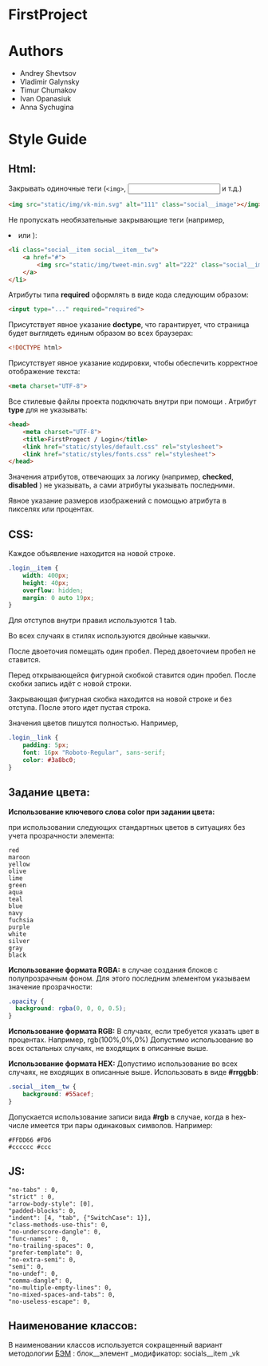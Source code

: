 # FirstProject

# Authors

- Andrey Shevtsov
- Vladimir Galynsky
- Timur Chumakov
- Ivan Opanasiuk
- Anna Sychugina

# Style Guide

## Html:
Закрывать одиночные теги (`<img>`, **<input>** и т.д.)
```html
<img src="static/img/vk-min.svg" alt="111" class="social__image"></img>
```

Не пропускать необязательные закрывающие теги (например, **<li>** или **<body>**):
```html
<li class="social__item social__item__tw">
    <a href="#">
        <img src="static/img/tweet-min.svg" alt="222" class="social__image"></img>
    </a>
</li>
```

Атрибуты типа **required** оформлять в виде кода следующим образом:
```html
<input type="..." required="required">
```

Присутствует явное указание **doctype**, что гарантирует, что страница будет выглядеть единым образом во всех браузерах:
```html
<!DOCTYPE html>
```

Присутствует явное указание кодировки, чтобы обеспечить корректное отображение текста:
```html
<meta charset="UTF-8">
```

Все стилевые файлы проекта подключать внутри **<head>** при помощи **<link>**. Атрибут **type** для **<link>** не указывать:
```html
<head>
    <meta charset="UTF-8">
    <title>FirstProgect / Login</title>
    <link href="static/styles/default.css" rel="stylesheet">
    <link href="static/styles/fonts.css" rel="stylesheet">
</head>
```

Значения атрибутов, отвечающих за логику (например, **checked**, **disabled** ) не указывать, а сами атрибуты указывать последними.

Явное указание размеров изображений с помощью атрибута в пикселях или процентах.

## CSS:
Каждое объявление находится на новой строке.
```css
.login__item {
	width: 400px;
	height: 40px;
	overflow: hidden;
	margin: 0 auto 19px;
}
```

Для отступов внутри правил используются 1 tab.

Во всех случаях в стилях используются двойные кавычки.

После двоеточия помещать один пробел. Перед двоеточием пробел не ставится.

Перед открывающейся фигурной скобкой ставится один пробел. После скобки запись идёт с новой строки.

Закрывающая фигурная скобка находится на новой строке и без отступа. После этого идет пустая строка.

Значения цветов пишутся полностью. Например,
```css
.login__link {
	padding: 5px;
	font: 16px "Roboto-Regular", sans-serif;
	color: #3a8bc0;
}
```
## Задание цвета:

**Использование ключевого слова color при задании цвета:**

при использовании следующих стандартных цветов в ситуациях без учета прозрачности элемента:

    red
    maroon
    yellow
    olive
    lime
    green
    aqua
    teal
    blue
    navy
    fuchsia
    purple
    white
    silver
    gray
    black


**Использование формата RGBA:**
в случае создания блоков с полупрозрачным фоном. Для этого последним элементом указываем значение прозрачности:
```css
.opacity {
  background: rgba(0, 0, 0, 0.5);
}
```

**Использование формата RGB:**
В случаях, если требуется указать цвет в процентах. Например,
    rgb(100%,0%,0%)
Допустимо использование во всех остальных случаях, не входящих в описанные выше.

**Использование формата HEX:**
Допустимо использование во всех случаях, не входящих в описанные выше.
Использовать в виде **#rrggbb**:
```css
.social__item__tw {
	background: #55acef;
}
```
Допускается использование записи вида **#rgb** в случае, когда в hex-числе имеется три пары одинаковых символов. Например:

    #FFDD66	#FD6
    #cccccc	#ccc

## JS:
	"no-tabs" : 0,
	"strict" : 0,
	"arrow-body-style": [0],
	"padded-blocks": 0,
	"indent": [4, "tab", {"SwitchCase": 1}],
	"class-methods-use-this": 0,
	"no-underscore-dangle": 0,
	"func-names" : 0,
	"no-trailing-spaces": 0,
	"prefer-template": 0,
	"no-extra-semi": 0,
	"semi": 0,
	"no-undef": 0,
	"comma-dangle": 0,
	"no-multiple-empty-lines": 0,
	"no-mixed-spaces-and-tabs": 0,
	"no-useless-escape": 0,

## Наименование классов:
В наименовании классов используется сокращенный вариант методологии [БЭМ](https://ru.bem.info/methodology/) : блок__элемент _модификатор: socials__item _vk
